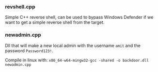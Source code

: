 ### revshell.cpp
Simple C++ reverse shell, can be used to bypass Windows Defender if we want to get a simple reverse shell from the target.

### newadmin.cpp
Dll that will make a new local admin with the username `amit` and the password `Password123!`.

Compile in linux with: `x86_64-w64-mingw32-gcc -shared -o backdoor.dll newadmin.cpp` 
